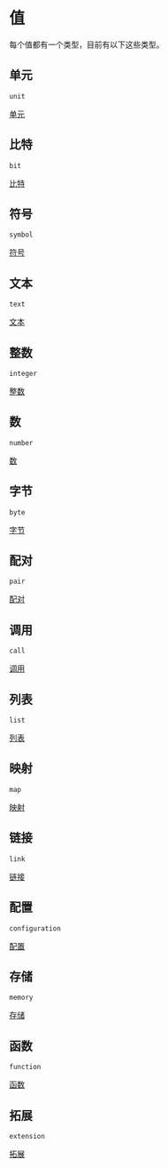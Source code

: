 # 值

每个值都有一个类型，目前有以下这些类型。

## 单元

`unit`

[单元](./值/单元.md)

## 比特

`bit`

[比特](./值/比特.md)

## 符号

`symbol`

[符号](./值/符号.md)

## 文本

`text`

[文本](./值/文本.md)

## 整数

`integer`

[整数](./值/整数.md)

## 数

`number`

[数](./值/数.md)

## 字节

`byte`

[字节](./值/字节.md)

## 配对

`pair`

[配对](./值/配对.md)

## 调用

`call`

[调用](./值/调用.md)

## 列表

`list`

[列表](./值/列表.md)

## 映射

`map`

[映射](./值/映射.md)

## 链接

`link`

[链接](./值/链接.md)

## 配置

`configuration`

[配置](./值/配置.md)

## 存储

`memory`

[存储](./值/存储.md)

## 函数

`function`

[函数](./值/函数.md)

## 拓展

`extension`

[拓展](./值/拓展.md)
